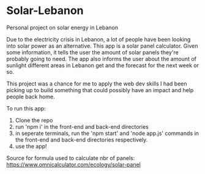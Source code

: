 # Solar-Lebanon
Personal project on solar energy in Lebanon

Due to the electricity crisis in Lebanon, a lot of people have been looking into solar power as an alternative. This app is a solar panel calculator. Given some information, it tells the user the amount of solar panels they're probably going to need. The app also informs the user about the amount of sunlight different areas in Lebanon get and the forecast for the next week or so.

This project was a chance for me to apply the web dev skills I had been picking up to build something that could possibly have an impact and help people back home.

To run this app:
1) Clone the repo
2) run 'npm i' in the front-end and back-end directories
3) in seperate terminals, run the 'npm start' and 'node app.js' commands in the front-end and back-end directories respectively.
4) use the app!


Source for formula used to calculate nbr of panels: https://www.omnicalculator.com/ecology/solar-panel
